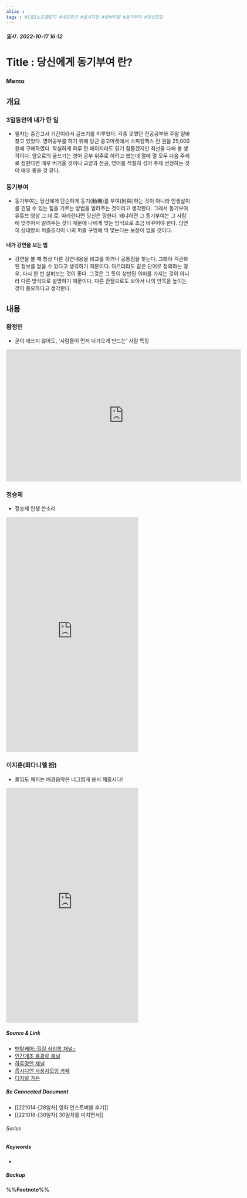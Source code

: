 ```yaml
---
alias : 
tags : #1일1노트챌린지 #네트워크 #옵시디언 #원바이원 #동기부여 #정신건강
---
```


##### 일시 : 2022-10-17 16:12

# Title : 당신에게 동기부여 란?

### Memo

## 개요

### 3일동안에 내가 한 일
- 필자는 중간고사 기간이라서 글쓰기를 미루었다. 각종 못했던 전공공부와 주말 알바찾고 있었다. 영어공부를 하기 위해 당근 중고마켓에서 스피킹맥스 전 권을 25,000원에 구매하였다. 착실하게 하루 한 페이지라도 읽기 힘들겠지만 최선을 다해 볼 생각이다. 앞으로의 글쓰기는 영어 공부 위주로 하려고 했는데 열에 열 모두 다음 주제로 정한다면 매우 버거울 것이니 교양과 전공, 영어를 적절히 섞어 주제 선정하는 것이 매우 좋을 것 같다.

### 동기부여
- 동기부여는 당신에게 단순하게 동기(動機)를 부여(附與)하는 것이 아니라 인생살이를 견딜 수 있는 힘을 기르는 방법을 알려주는 것이라고 생각한다. 그래서 동기부여 유튜브 영상 그.대.로. 따라한다면 당신은 망한다. 왜냐하면 그 동기부여는 그 사람에 맞추어서 알려주는 것이 때문에 나에게 맞는 방식으로 조금 바꾸어야 한다. 당연히 상대방의 퍼즐조각이 나의 퍼즐 구멍에 딱 맞는다는 보장이 없을 것이다.

#### 내가 강연을 보는 법
- 강연을 볼 때 항상 다른 강연내용을 비교를 하거나 공통점을 찾는다. 그래야 객관화된 정보를 얻을 수 있다고 생각하기 때문이다. 다르더라도 같은 단어로 정의하는 경우, 다시 한 번 살펴보는 것이 좋다. 그것은 그 뜻이 상반된 의미를 가지는 것이 아니라 다른 방식으로 설명하기 때문이다. 다른 관점으로도 보아서 나의 안목을 높이는 것이 중요하다고 생각한다.

## 내용

### 황정민
- 굳이 애쓰지 않아도, '사람들이 먼저 다가오게 만드는' 사람 특징
<iframe width="640" height="360" src="https://www.youtube.com/embed/kqnQKN4tjcU" title="황정민 명언 l 굳이 애쓰지 않아도, '사람들이 먼저 다가오게 만드는' 사람 특징" frameborder="0" allow="accelerometer; autoplay; clipboard-write; encrypted-media; gyroscope; picture-in-picture" allowfullscreen></iframe>

### 정승제
- 정승제 인생 쓴소리
<iframe width="360" height="640" src="https://www.youtube.com/embed/tHY1QMRzzY0" title="정승제 인생 쓴소리 [동기부여, 정승제]" frameborder="0" allow="accelerometer; autoplay; clipboard-write; encrypted-media; gyroscope; picture-in-picture" allowfullscreen></iframe>

### 이지훈(최다니엘 扮)
- 몰입도 깨지는 배경음악은 너그럽게 용서 해줍시다!
<iframe width="360" height="640" src="https://www.youtube.com/embed/RDCO0zTOs5c" title="지붕뚫고 하이킥 이지훈 명대사 / 동기부여" frameborder="0" allow="accelerometer; autoplay; clipboard-write; encrypted-media; gyroscope; picture-in-picture" allowfullscreen></iframe>

##### Source & Link
- [멘탈케어::힐링 심리학 채널::](https://youtu.be/kqnQKN4tjcU)
- [인간개조 용광로 채널](https://www.youtube.com/shorts/tHY1QMRzzY0)
- [하루명언 채널](https://www.youtube.com/shorts/RDCO0zTOs5c)
- [옵시디언 사용자모임 카페](https://cafe.naver.com/obsidianary/2122)
- [디지털 가든](https://chunghasull.netlify.app/221017-29일차-당신에게-동기부여-란)

##### Be Connected Document
- [[221014-[28일차] 영화 언스토버블 후기]]
- [[221018-[30일차] 30일차를 마치면서]]

###### Serise


##### Keywords
- 

##### Backup


#### %%Footnote%%

[^1]: 